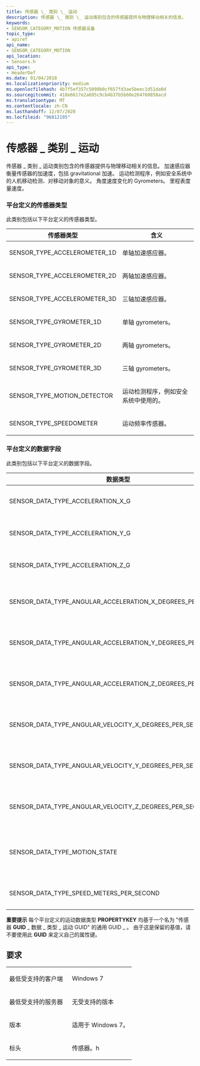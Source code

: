 ```yaml
---
title: 传感器 \_ 类别 \_ 运动
description: 传感器 \_ 类别 \_ 运动类别包含的传感器提供与物理移动相关的信息。
keywords:
- SENSOR_CATEGORY_MOTION 传感器设备
topic_type:
- apiref
api_name:
- SENSOR_CATEGORY_MOTION
api_location:
- Sensors.h
api_type:
- HeaderDef
ms.date: 01/04/2018
ms.localizationpriority: medium
ms.openlocfilehash: 4b7f5ef357c5098b0cf657fd3ae5beec1d51da0d
ms.sourcegitcommit: 418e6617e2a695c9cb4b37b5b60e264760858acd
ms.translationtype: MT
ms.contentlocale: zh-CN
ms.lasthandoff: 12/07/2020
ms.locfileid: "96812195"
---
```

# <a name="sensor_category_motion"></a>传感器 \_ 类别 \_ 运动


传感器 \_ 类别 \_ 运动类别包含的传感器提供与物理移动相关的信息。 加速感应器衡量传感器的加速度，包括 gravitational 加速。 运动检测程序，例如安全系统中的人机移动检测、对移动对象的意义。 角度速度变化的 Gyrometers。 里程表度量速度。

### <a name="span-idplatform_defined_sensor_typesspanspan-idplatform_defined_sensor_typesspanplatform-defined-sensor-types"></a><span id="platform_defined_sensor_types"></span><span id="PLATFORM_DEFINED_SENSOR_TYPES"></span>平台定义的传感器类型

此类别包括以下平台定义的传感器类型。

<table>
<colgroup>
<col width="50%" />
<col width="50%" />
</colgroup>
<thead>
<tr class="header">
<th>传感器类型</th>
<th>含义</th>
</tr>
</thead>
<tbody>
<tr class="odd">
<td><p>SENSOR_TYPE_ACCELEROMETER_1D</p></td>
<td><p>单轴加速感应器。</p></td>
</tr>
<tr class="even">
<td><p>SENSOR_TYPE_ACCELEROMETER_2D</p></td>
<td><p>两轴加速感应器。</p></td>
</tr>
<tr class="odd">
<td><p>SENSOR_TYPE_ACCELEROMETER_3D</p></td>
<td><p>三轴加速感应器。</p></td>
</tr>
<tr class="even">
<td><p>SENSOR_TYPE_GYROMETER_1D</p></td>
<td><p>单轴 gyrometers。</p></td>
</tr>
<tr class="odd">
<td><p>SENSOR_TYPE_GYROMETER_2D</p></td>
<td><p>两轴 gyrometers。</p></td>
</tr>
<tr class="even">
<td><p>SENSOR_TYPE_GYROMETER_3D</p></td>
<td><p>三轴 gyrometers。</p></td>
</tr>
<tr class="odd">
<td><p>SENSOR_TYPE_MOTION_DETECTOR</p></td>
<td><p>运动检测程序，例如安全系统中使用的。</p></td>
</tr>
<tr class="even">
<td><p>SENSOR_TYPE_SPEEDOMETER</p></td>
<td><p>运动频率传感器。</p></td>
</tr>
</tbody>
</table>

 

### <a name="span-idplatform_defined_data_fieldsspanspan-idplatform_defined_data_fieldsspanplatform-defined-data-fields"></a><span id="platform_defined_data_fields"></span><span id="PLATFORM_DEFINED_DATA_FIELDS"></span>平台定义的数据字段

此类别包括以下平台定义的数据字段。

<table>
<colgroup>
<col width="33%" />
<col width="33%" />
<col width="33%" />
</colgroup>
<thead>
<tr class="header">
<th>数据类型</th>
<th>类型</th>
<th>含义</th>
</tr>
</thead>
<tbody>
<tr class="odd">
<td><p>SENSOR_DATA_TYPE_ACCELERATION_X_G</p></td>
<td><p>VT_R8</p></td>
<td><p>X 轴加速，在 <em>g</em>s 中。</p></td>
</tr>
<tr class="even">
<td><p>SENSOR_DATA_TYPE_ACCELERATION_Y_G</p></td>
<td><p>VT_R8</p></td>
<td><p>Y 轴加速，在 <em>g</em>s 中。</p></td>
</tr>
<tr class="odd">
<td><p>SENSOR_DATA_TYPE_ACCELERATION_Z_G</p></td>
<td><p>VT_R8</p></td>
<td><p>Z 轴加速，在 <em>g</em>s 中。</p></td>
</tr>
<tr class="even">
<td><p>SENSOR_DATA_TYPE_ANGULAR_ACCELERATION_X_DEGREES_PER_SECOND</p></td>
<td><p>VT_R8</p></td>
<td><p>Gyrometric x 轴加速度，以度/秒为单位。 平方.</p></td>
</tr>
<tr class="odd">
<td><p>SENSOR_DATA_TYPE_ANGULAR_ACCELERATION_Y_DEGREES_PER_SECOND</p></td>
<td><p>VT_R8</p></td>
<td><p>Gyrometric y 轴加速度，以度/秒为单位。</p></td>
</tr>
<tr class="even">
<td><p>SENSOR_DATA_TYPE_ANGULAR_ACCELERATION_Z_DEGREES_PER_SECOND</p></td>
<td><p>VT_R8</p></td>
<td><p>Gyrometric z 轴加速度，以度/秒为单位。</p></td>
</tr>
<tr class="odd">
<td><p>SENSOR_DATA_TYPE_ANGULAR_VELOCITY_X_DEGREES_PER_SECOND</p></td>
<td><p>VT_R8</p></td>
<td><p>Gyrometric x 轴速度，以度/秒为单位。</p></td>
</tr>
<tr class="even">
<td><p>SENSOR_DATA_TYPE_ANGULAR_VELOCITY_Y_DEGREES_PER_SECOND</p></td>
<td><p>VT_R8</p></td>
<td><p>Gyrometric y 轴速度，以度/秒为单位。</p></td>
</tr>
<tr class="odd">
<td><p>SENSOR_DATA_TYPE_ANGULAR_VELOCITY_Z_DEGREES_PER_SECOND</p></td>
<td><p>VT_R8</p></td>
<td><p>Gyrometric z 轴速度，以度/秒为单位。</p></td>
</tr>
<tr class="even">
<td><p>SENSOR_DATA_TYPE_MOTION_STATE</p></td>
<td><p>VT_BOOL</p></td>
<td><p><strong>VARIANT_TRUE</strong> 如果检测到动作，则为; 否则 <strong>VARIANT_FALSE</strong>。</p></td>
</tr>
<tr class="odd">
<td><p>SENSOR_DATA_TYPE_SPEED_METERS_PER_SECOND</p></td>
<td><p>VT_R8</p></td>
<td><p>速度以米/秒为单位。</p></td>
</tr>
</tbody>
</table>

 

**重要提示**  每个平台定义的运动数据类型 **PROPERTYKEY** 均基于一个名为 "传感器 **GUID** \_ 数据 \_ 类型 \_ 运动 GUID" 的通用 GUID \_ 。 由于这是保留的基值，请不要使用此 **GUID** 来定义自己的属性键。

 

<a name="requirements"></a>要求
------------

<table>
<colgroup>
<col width="50%" />
<col width="50%" />
</colgroup>
<tbody>
<tr class="odd">
<td><p>最低受支持的客户端</p></td>
<td><p>Windows 7</p></td>
</tr>
<tr class="even">
<td><p>最低受支持的服务器</p></td>
<td><p>无受支持的版本</p></td>
</tr>
<tr class="odd">
<td><p>版本</p></td>
<td><p>适用于 Windows 7。</p></td>
</tr>
<tr class="even">
<td><p>标头</p></td>
<td>传感器。h</td>
</tr>
</tbody>
</table>

 

 






